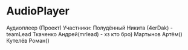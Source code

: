 # AudioPlayer
Аудиоплеер (Проект)
Участники:
Полудённый Никита (4erDak) - teamLead
Ткаченко Андрей(mrlead) - хз кто бро)
Мартынов Артём()
Кутелёв Роман()
